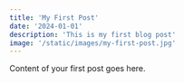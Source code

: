 ```yaml
---
title: 'My First Post'
date: '2024-01-01'
description: 'This is my first blog post'
image: '/static/images/my-first-post.jpg'
---
```


Content of your first post goes here. 
